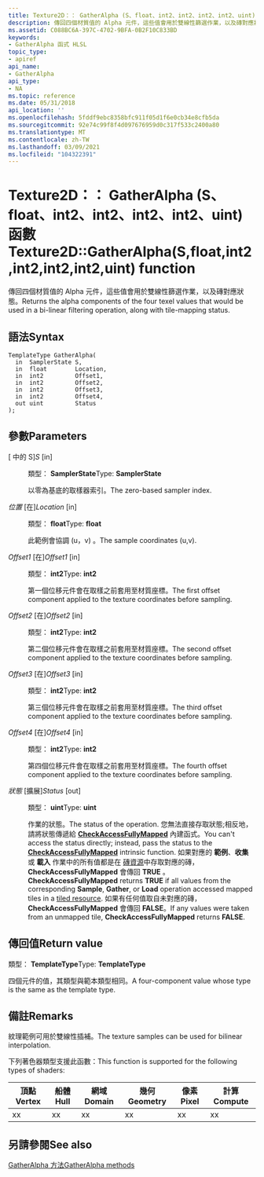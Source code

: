 ```yaml
---
title: Texture2D：： GatherAlpha (S、float、int2、int2、int2、int2、uint) 函數
description: 傳回四個材質值的 Alpha 元件，這些值會用於雙線性篩選作業，以及磚對應狀態。 |Texture2D：： GatherAlpha (S、float、int2、int2、int2、int2、uint) 函數
ms.assetid: C088BC6A-397C-4702-9BFA-0B2F10C833BD
keywords:
- GatherAlpha 函式 HLSL
topic_type:
- apiref
api_name:
- GatherAlpha
api_type:
- NA
ms.topic: reference
ms.date: 05/31/2018
api_location: ''
ms.openlocfilehash: 5fddf9ebc8358bfc911f05d1f6e0cb34e8cfb5da
ms.sourcegitcommit: 92e74c99f8f4d097676959d0c317f533c2400a80
ms.translationtype: MT
ms.contentlocale: zh-TW
ms.lasthandoff: 03/09/2021
ms.locfileid: "104322391"
---
```

# <a name="texture2dgatheralphasfloatint2int2int2int2uint-function"></a><span data-ttu-id="cccc3-105">Texture2D：： GatherAlpha (S、float、int2、int2、int2、int2、uint) 函數</span><span class="sxs-lookup"><span data-stu-id="cccc3-105">Texture2D::GatherAlpha(S,float,int2,int2,int2,int2,uint) function</span></span>

<span data-ttu-id="cccc3-106">傳回四個材質值的 Alpha 元件，這些值會用於雙線性篩選作業，以及磚對應狀態。</span><span class="sxs-lookup"><span data-stu-id="cccc3-106">Returns the alpha components of the four texel values that would be used in a bi-linear filtering operation, along with tile-mapping status.</span></span>

## <a name="syntax"></a><span data-ttu-id="cccc3-107">語法</span><span class="sxs-lookup"><span data-stu-id="cccc3-107">Syntax</span></span>


``` syntax
TemplateType GatherAlpha(
  in  SamplerState S,
  in  float        Location,
  in  int2         Offset1,
  in  int2         Offset2,
  in  int2         Offset3,
  in  int2         Offset4,
  out uint         Status
);
```



## <a name="parameters"></a><span data-ttu-id="cccc3-108">參數</span><span class="sxs-lookup"><span data-stu-id="cccc3-108">Parameters</span></span>

<dl> <dt>

<span data-ttu-id="cccc3-109"> \[ 中的 S\]</span><span class="sxs-lookup"><span data-stu-id="cccc3-109">*S* \[in\]</span></span>
</dt> <dd>

<span data-ttu-id="cccc3-110">類型： **SamplerState**</span><span class="sxs-lookup"><span data-stu-id="cccc3-110">Type: **SamplerState**</span></span>

<span data-ttu-id="cccc3-111">以零為基底的取樣器索引。</span><span class="sxs-lookup"><span data-stu-id="cccc3-111">The zero-based sampler index.</span></span>

</dd> <dt>

<span data-ttu-id="cccc3-112">*位置* \[在\]</span><span class="sxs-lookup"><span data-stu-id="cccc3-112">*Location* \[in\]</span></span>
</dt> <dd>

<span data-ttu-id="cccc3-113">類型： **float**</span><span class="sxs-lookup"><span data-stu-id="cccc3-113">Type: **float**</span></span>

<span data-ttu-id="cccc3-114">此範例會協調 (u，v) 。</span><span class="sxs-lookup"><span data-stu-id="cccc3-114">The sample coordinates (u,v).</span></span>

</dd> <dt>

<span data-ttu-id="cccc3-115">*Offset1* \[在\]</span><span class="sxs-lookup"><span data-stu-id="cccc3-115">*Offset1* \[in\]</span></span>
</dt> <dd>

<span data-ttu-id="cccc3-116">類型： **int2**</span><span class="sxs-lookup"><span data-stu-id="cccc3-116">Type: **int2**</span></span>

<span data-ttu-id="cccc3-117">第一個位移元件會在取樣之前套用至材質座標。</span><span class="sxs-lookup"><span data-stu-id="cccc3-117">The first offset component applied to the texture coordinates before sampling.</span></span>

</dd> <dt>

<span data-ttu-id="cccc3-118">*Offset2* \[在\]</span><span class="sxs-lookup"><span data-stu-id="cccc3-118">*Offset2* \[in\]</span></span>
</dt> <dd>

<span data-ttu-id="cccc3-119">類型： **int2**</span><span class="sxs-lookup"><span data-stu-id="cccc3-119">Type: **int2**</span></span>

<span data-ttu-id="cccc3-120">第二個位移元件會在取樣之前套用至材質座標。</span><span class="sxs-lookup"><span data-stu-id="cccc3-120">The second offset component applied to the texture coordinates before sampling.</span></span>

</dd> <dt>

<span data-ttu-id="cccc3-121">*Offset3* \[在\]</span><span class="sxs-lookup"><span data-stu-id="cccc3-121">*Offset3* \[in\]</span></span>
</dt> <dd>

<span data-ttu-id="cccc3-122">類型： **int2**</span><span class="sxs-lookup"><span data-stu-id="cccc3-122">Type: **int2**</span></span>

<span data-ttu-id="cccc3-123">第三個位移元件會在取樣之前套用至材質座標。</span><span class="sxs-lookup"><span data-stu-id="cccc3-123">The third offset component applied to the texture coordinates before sampling.</span></span>

</dd> <dt>

<span data-ttu-id="cccc3-124">*Offset4* \[在\]</span><span class="sxs-lookup"><span data-stu-id="cccc3-124">*Offset4* \[in\]</span></span>
</dt> <dd>

<span data-ttu-id="cccc3-125">類型： **int2**</span><span class="sxs-lookup"><span data-stu-id="cccc3-125">Type: **int2**</span></span>

<span data-ttu-id="cccc3-126">第四個位移元件會在取樣之前套用至材質座標。</span><span class="sxs-lookup"><span data-stu-id="cccc3-126">The fourth offset component applied to the texture coordinates before sampling.</span></span>

</dd> <dt>

<span data-ttu-id="cccc3-127">*狀態* \[擴展\]</span><span class="sxs-lookup"><span data-stu-id="cccc3-127">*Status* \[out\]</span></span>
</dt> <dd>

<span data-ttu-id="cccc3-128">類型： **uint**</span><span class="sxs-lookup"><span data-stu-id="cccc3-128">Type: **uint**</span></span>

<span data-ttu-id="cccc3-129">作業的狀態。</span><span class="sxs-lookup"><span data-stu-id="cccc3-129">The status of the operation.</span></span> <span data-ttu-id="cccc3-130">您無法直接存取狀態;相反地，請將狀態傳遞給 [**CheckAccessFullyMapped**](checkaccessfullymapped.md) 內建函式。</span><span class="sxs-lookup"><span data-stu-id="cccc3-130">You can't access the status directly; instead, pass the status to the [**CheckAccessFullyMapped**](checkaccessfullymapped.md) intrinsic function.</span></span> <span data-ttu-id="cccc3-131">如果對應的 **範例**、**收集** 或 **載入** 作業中的所有值都是在 [磚資源](/windows/desktop/direct3d11/direct3d-11-2-features)中存取對應的磚， **CheckAccessFullyMapped** 會傳回 **TRUE** 。</span><span class="sxs-lookup"><span data-stu-id="cccc3-131">**CheckAccessFullyMapped** returns **TRUE** if all values from the corresponding **Sample**, **Gather**, or **Load** operation accessed mapped tiles in a [tiled resource](/windows/desktop/direct3d11/direct3d-11-2-features).</span></span> <span data-ttu-id="cccc3-132">如果有任何值取自未對應的磚， **CheckAccessFullyMapped** 會傳回 **FALSE**。</span><span class="sxs-lookup"><span data-stu-id="cccc3-132">If any values were taken from an unmapped tile, **CheckAccessFullyMapped** returns **FALSE**.</span></span>

</dd> </dl>

## <a name="return-value"></a><span data-ttu-id="cccc3-133">傳回值</span><span class="sxs-lookup"><span data-stu-id="cccc3-133">Return value</span></span>

<span data-ttu-id="cccc3-134">類型： **TemplateType**</span><span class="sxs-lookup"><span data-stu-id="cccc3-134">Type: **TemplateType**</span></span>

<span data-ttu-id="cccc3-135">四個元件的值，其類型與範本類型相同。</span><span class="sxs-lookup"><span data-stu-id="cccc3-135">A four-component value whose type is the same as the template type.</span></span>

## <a name="remarks"></a><span data-ttu-id="cccc3-136">備註</span><span class="sxs-lookup"><span data-stu-id="cccc3-136">Remarks</span></span>

<span data-ttu-id="cccc3-137">紋理範例可用於雙線性插補。</span><span class="sxs-lookup"><span data-stu-id="cccc3-137">The texture samples can be used for bilinear interpolation.</span></span>

<span data-ttu-id="cccc3-138">下列著色器類型支援此函數：</span><span class="sxs-lookup"><span data-stu-id="cccc3-138">This function is supported for the following types of shaders:</span></span>



| <span data-ttu-id="cccc3-139">頂點</span><span class="sxs-lookup"><span data-stu-id="cccc3-139">Vertex</span></span> | <span data-ttu-id="cccc3-140">船體</span><span class="sxs-lookup"><span data-stu-id="cccc3-140">Hull</span></span> | <span data-ttu-id="cccc3-141">網域</span><span class="sxs-lookup"><span data-stu-id="cccc3-141">Domain</span></span> | <span data-ttu-id="cccc3-142">幾何</span><span class="sxs-lookup"><span data-stu-id="cccc3-142">Geometry</span></span> | <span data-ttu-id="cccc3-143">像素</span><span class="sxs-lookup"><span data-stu-id="cccc3-143">Pixel</span></span> | <span data-ttu-id="cccc3-144">計算</span><span class="sxs-lookup"><span data-stu-id="cccc3-144">Compute</span></span> |
|--------|------|--------|----------|-------|---------|
| <span data-ttu-id="cccc3-145">x</span><span class="sxs-lookup"><span data-stu-id="cccc3-145">x</span></span>      | <span data-ttu-id="cccc3-146">x</span><span class="sxs-lookup"><span data-stu-id="cccc3-146">x</span></span>    | <span data-ttu-id="cccc3-147">x</span><span class="sxs-lookup"><span data-stu-id="cccc3-147">x</span></span>      | <span data-ttu-id="cccc3-148">x</span><span class="sxs-lookup"><span data-stu-id="cccc3-148">x</span></span>        | <span data-ttu-id="cccc3-149">x</span><span class="sxs-lookup"><span data-stu-id="cccc3-149">x</span></span>     | <span data-ttu-id="cccc3-150">x</span><span class="sxs-lookup"><span data-stu-id="cccc3-150">x</span></span>       |



 

## <a name="see-also"></a><span data-ttu-id="cccc3-151">另請參閱</span><span class="sxs-lookup"><span data-stu-id="cccc3-151">See also</span></span>

<dl> <dt>

[<span data-ttu-id="cccc3-152">GatherAlpha 方法</span><span class="sxs-lookup"><span data-stu-id="cccc3-152">GatherAlpha methods</span></span>](texture2d-gatheralpha.md)
</dt> </dl>

 

 
